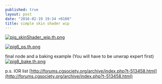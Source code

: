 ```yaml
---
published: true
layout: post
date: "2016-02-19 19:34 +0100"
title: simple skin shader wip
---
```


[![pig_skinShader_wip.th.png](https://cdn.scrot.moe/images/2016/02/19/pig_skinShader_wip.th.png)](https://cdn.scrot.moe/images/2016/02/19/pig_skinShader_wip.png)

[![pig6_ps.th.png](https://cdn.scrot.moe/images/2016/02/22/pig6_ps.th.png)](https://cdn.scrot.moe/images/2016/02/22/pig6_ps.png)

final node and a baking example (You will have to be unwrap expert first)  
[![pig8_bake.th.png](https://cdn.scrot.moe/images/2016/02/23/pig8_bake.th.png)](https://cdn.scrot.moe/images/2016/02/23/pig8_bake.png)

p.s. IOR list
[http://forums.cgsociety.org/archive/index.php?t-513458.html](http://forums.cgsociety.org/archive/index.php?t-513458.html)
